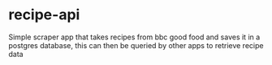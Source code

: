 # recipe-api

Simple scraper app that takes recipes from bbc good food and saves it in a postgres database, this can then be queried by other apps to retrieve recipe data

